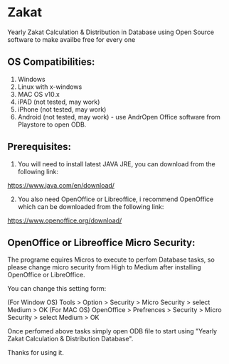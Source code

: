 # Zakat
Yearly Zakat Calculation &amp; Distribution in Database using Open Source software to make availbe free for every one

OS Compatibilities:
-------------------
1) Windows
2) Linux with x-windows
3) MAC OS v10.x
4) iPAD (not tested, may work)
5) iPhone (not tested, may work)
6) Android (not tested, may work) - use AndrOpen Office software from Playstore to open ODB.


Prerequisites:
--------------

1) You will need to install latest JAVA JRE, you can download from the following link:

https://www.java.com/en/download/

2) You also need OpenOffice or Libreoffice, i recommend OpenOffice which can be downloaded from the following link:

https://www.openoffice.org/download/


OpenOffice or Libreoffice Micro Security:
-----------------------------------------

The programe equires Micros to execute to perfom Database tasks, so please change micro security from High to Medium after installing OpenOffice or LibreOffice.

You can change this setting form:

(For Window OS) Tools > Option > Security > Micro Security > select Medium > OK
(For MAC OS) OpenOffice > Prefrences > Security > Micro Security > select Medium > OK



Once perfomed above tasks simply open ODB file to start using "Yearly Zakat Calculation &amp; Distribution Database".


Thanks for using it.
